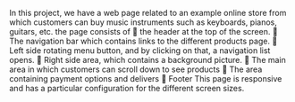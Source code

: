 In this project, we have a web page related to an example online store from which customers can buy music instruments such as keyboards, pianos, guitars, etc. the page consists of
 the header at the top of the screen.
 The navigation bar which contains links to the different products page.
 Left side rotating menu button, and by clicking on that, a navigation list opens.
 Right side area, which contains a background picture.
 The main area in which customers can scroll down to see products
 The area containing payment options and delivers
 Footer
This page is responsive and has a particular configuration for the different screen sizes.
